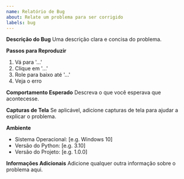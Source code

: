 ```yaml
---
name: Relatório de Bug
about: Relate um problema para ser corrigido
labels: bug
---
```


**Descrição do Bug**
Uma descrição clara e concisa do problema.

**Passos para Reproduzir**
1. Vá para '...'
2. Clique em '...'
3. Role para baixo até '...'
4. Veja o erro

**Comportamento Esperado**
Descreva o que você esperava que acontecesse.

**Capturas de Tela**
Se aplicável, adicione capturas de tela para ajudar a explicar o problema.

**Ambiente**
- Sistema Operacional: [e.g. Windows 10]
- Versão do Python: [e.g. 3.10]
- Versão do Projeto: [e.g. 1.0.0]

**Informações Adicionais**
Adicione qualquer outra informação sobre o problema aqui.